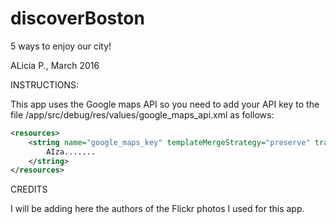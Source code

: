 # discoverBoston
5 ways to enjoy our city!

ALicia P., March 2016


INSTRUCTIONS:

This app uses the Google maps API so you need to add your API key to the file /app/src/debug/res/values/google_maps_api.xml as follows:

```xml
<resources>
    <string name="google_maps_key" templateMergeStrategy="preserve" translatable="false">
        AIza.......
    </string>
</resources>
```




CREDITS

I will be adding here the authors of the Flickr photos I used for this app.
